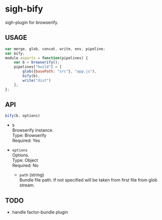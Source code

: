 sigh-bify
=========
sigh-plugin for browserify.

USAGE
-----
```js
var merge, glob, concat, write, env, pipeline;
var bify;
module.exports = function(pipelines) {
	var b = browserify();
	pipelines["build"] = [
		glob({basePath: "src"}, "app.js"),
		bify(b),
		write("dist")
	];
};
```

API
---
```js
bify(b, options)
```

* `b`  
Browserify instance.  
Type: Browserify  
Required: Yes  

* `options`  
Options.  
Type: Object  
Required: No  

    * `path` (string)  
    Bundle file path. 
    If not specified will be taken from first file from glob stream.

TODO
----
* handle factor-bundle plugin